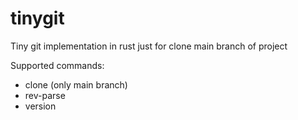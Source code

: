 # tinygit
Tiny git implementation in rust just for clone main branch of project

Supported commands:
* clone (only main branch)
* rev-parse
* version
